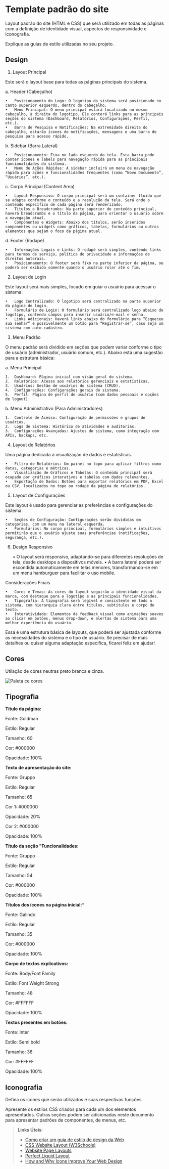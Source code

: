 # Template padrão do site

Layout padrão do site (HTML e CSS) que será utilizado em todas as páginas com a definição de identidade visual, aspectos de responsividade e iconografia.

Explique as guias de estilo utilizadas no seu projeto.

## Design

1. Layout Principal

Este será o layout base para todas as páginas principais do sistema.

a. Header (Cabeçalho)

	•	Posicionamento do Logo: O logotipo do sistema será posicionado no canto superior esquerdo, dentro do cabeçalho.
	•	Menu Principal: O menu principal estará localizado no mesmo cabeçalho, à direita do logotipo. Ele conterá links para as principais seções do sistema (Dashboard, Relatórios, Configurações, Perfil, etc.).
	•	Barra de Pesquisa e Notificações: Na extremidade direita do cabeçalho, estarão ícones de notificações, mensagens e uma barra de pesquisa para acesso rápido.

b. Sidebar (Barra Lateral)

	•	Posicionamento: Fixa no lado esquerdo da tela. Esta barra pode conter ícones e labels para navegação rápida para as principais funcionalidades do sistema.
	•	Menu de Ações Rápidas: A sidebar incluirá um menu de navegação rápida para ações e funcionalidades frequentes (como “Novo Documento”, “Usuários”, etc.).

c. Corpo Principal (Content Area)

	•	Layout Responsivo: O corpo principal será um container fluido que se adapta conforme o conteúdo e a resolução da tela. Será onde o conteúdo específico de cada página será renderizado.
	•	Títulos e Breadcrumbs: Na parte superior do conteúdo principal, haverá breadcrumbs e o título da página, para orientar o usuário sobre a navegação atual.
	•	Componentes e Widgets: Abaixo dos títulos, serão inseridos componentes ou widgets como gráficos, tabelas, formulários ou outros elementos que sejam o foco da página atual.

d. Footer (Rodapé)

	•	Informações Legais e Links: O rodapé será simples, contendo links para termos de serviço, política de privacidade e informações de direitos autorais.
	•	Posicionamento: O footer será fixo na parte inferior da página, ou poderá ser exibido somente quando o usuário rolar até o fim.

2. Layout de Login

Este layout será mais simples, focado em guiar o usuário para acessar o sistema.

	•	Logo Centralizado: O logotipo será centralizado na parte superior da página de login.
	•	Formulário de Login: O formulário será centralizado logo abaixo do logotipo, contendo campos para inserir usuário/e-mail e senha.
	•	Links Adicionais: Haverá links abaixo do formulário para “Esqueceu sua senha?” e possivelmente um botão para “Registrar-se”, caso seja um sistema com auto-cadastro.

3. Menu Padrão

O menu padrão será dividido em seções que podem variar conforme o tipo de usuário (administrador, usuário comum, etc.). Abaixo está uma sugestão para a estrutura básica:

a. Menu Principal

	1.	Dashboard: Página inicial com visão geral do sistema.
	2.	Relatórios: Acesso aos relatórios gerenciais e estatísticas.
	3.	Usuários: Gestão de usuários do sistema (CRUD).
	4.	Configurações: Configurações gerais do sistema.
	5.	Perfil: Página de perfil de usuário (com dados pessoais e opções de logout).

b. Menu Administrativo (Para Administradores)

	1.	Controle de Acesso: Configuração de permissões e grupos de usuários.
	2.	Logs de Sistema: Histórico de atividades e auditorias.
	3.	Configurações Avançadas: Ajustes do sistema, como integração com APIs, backups, etc.

4. Layout de Relatórios

Uma página dedicada à visualização de dados e estatísticas.

	•	Filtro de Relatórios: Um painel no topo para aplicar filtros como datas, categorias e métricas.
	•	Visualização de Gráficos e Tabelas: O conteúdo principal será ocupado por gráficos interativos e tabelas com dados relevantes.
	•	Exportação de Dados: Botões para exportar relatórios em PDF, Excel ou CSV, localizados no topo ou rodapé da página de relatórios.

5. Layout de Configurações

Este layout é usado para gerenciar as preferências e configurações do sistema.

	•	Seções de Configuração: Configurações serão divididas em categorias, com um menu na lateral esquerda.
	•	Formulários: No corpo principal, formulários simples e intuitivos permitirão que o usuário ajuste suas preferências (notificações, segurança, etc.).

6. Design Responsivo

	•	O layout será responsivo, adaptando-se para diferentes resoluções de tela, desde desktops a dispositivos móveis.
	•	A barra lateral poderá ser escondida automaticamente em telas menores, transformando-se em um menu hamburguer para facilitar o uso mobile.

Considerações Finais

	•	Cores e Temas: As cores do layout seguirão a identidade visual da marca, com destaque para o logotipo e as principais funcionalidades.
	•	Tipografia: A tipografia será legível e consistente em todo o sistema, com hierarquia clara entre títulos, subtítulos e corpo de texto.
	•	Interatividade: Elementos de feedback visual como animações suaves ao clicar em botões, menus drop-down, e alertas de sistema para uma melhor experiência do usuário.

Essa é uma estrutura básica de layouts, que poderá ser ajustada conforme as necessidades do sistema e o tipo de usuário. Se precisar de mais detalhes ou quiser alguma adaptação específica, ficarei feliz em ajudar!

## Cores 
Utilação de cores neutras preto branca e cinza.


![Paleta ce cores](https://github.com/user-attachments/assets/f9cfd372-4755-40b4-b160-7eef8a1def73)


## Tipografia

**Título da página:**

Fonte: Goldman

Estilo: Regular

Tamanho: 60

Cor: #000000

Opacidade: 100%

**Texto de apresentação do site:**

Fonte: Gruppo

Estilo: Regular

Tamanho: 65

Cor 1: #000000

Opacidade: 20%

Cor 2: #000000

Opacidade: 100%

**Título da seção "Funcionalidades:**

Fonte: Gruppo

Estilo: Regular

Tamanho: 54

Cor: #000000

Opacidade: 100%

**Títulos dos ícones na página inicial:***

Fonte: Galindo

Estilo: Regular

Tamanho: 35

Cor: #000000

Opacidade: 100%

**Corpo de textos explicativos:**

Fonte: Body/Font Family

Estilo: Font Weight Strong

Tamanho: 48

Cor: #FFFFFF

Opacidade: 100%

**Textos presentes em botões:**

Fonte: Inter

Estilo: Semi bold

Tamanho: 36

Cor: #FFFFFF

Opacidade: 100%

## Iconografia

Defina os ícones que serão utilizados e suas respectivas funções.

Apresente os estilos CSS criados para cada um dos elementos apresentados.
Outras seções podem ser adicionadas neste documento para apresentar padrões de componentes, de menus, etc.


> **Links Úteis**:
>
> -  [Como criar um guia de estilo de design da Web](https://edrodrigues.com.br/blog/como-criar-um-guia-de-estilo-de-design-da-web/#)
> - [CSS Website Layout (W3Schools)](https://www.w3schools.com/css/css_website_layout.asp)
> - [Website Page Layouts](http://www.cellbiol.com/bioinformatics_web_development/chapter-3-your-first-web-page-learning-html-and-css/website-page-layouts/)
> - [Perfect Liquid Layout](https://matthewjamestaylor.com/perfect-liquid-layouts)
> - [How and Why Icons Improve Your Web Design](https://usabilla.com/blog/how-and-why-icons-improve-you-web-design/)
